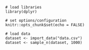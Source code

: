 ```{r, context="setup", include=FALSE}
# load libraries
library(dplyr)

# set options/configuration
knitr::opts_chunk$set(echo = FALSE)

# load data
dataset <- import_data("data.csv")
dataset <- sample_n(dataset, 1000)
```